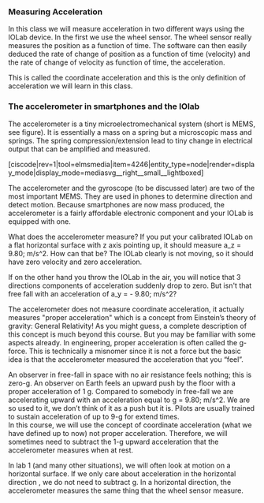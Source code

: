### Measuring Acceleration

In this class we will measure acceleration in two different ways using the IOLab device. In the first we use the wheel sensor. The wheel sensor really measures the position as a function of time. The software can then easily deduced the rate of change of position as a function of time (velocity) and the rate of change of velocity as function of time, the acceleration. 

This is called the coordinate acceleration and this is the only definition of acceleration we will learn in this class.

### The accelerometer in smartphones and the IOlab

The accelerometer is a tiny microelectromechanical system (short is MEMS, see figure). It is essentially a mass on a spring but a microscopic mass and springs. The spring compression/extension lead to tiny change in electrical output that can be amplified and measured. 

[ciscode|rev=1|tool=elmsmedia|item=4246|entity_type=node|render=display_mode|display_mode=mediasvg__right__small__lightboxed]

The accelerometer and the gyroscope (to be discussed later) are two of the most important MEMS. They are used in phones to determine direction and detect motion. Because smartphones are now mass produced, the accelerometer is a fairly affordable electronic component and your IOLab is equipped with one. 

What does the accelerometer measure? If you put your calibrated IOLab on a flat horizontal surface with z axis pointing up, it should measure <lrn-math>a_z = 9.80\; m/s^2</lrn-math>. How can that be? The IOLab clearly is not moving, so it should have zero velocity and zero acceleration.

If on the other hand you throw the IOLab in the air, you will notice that 3 directions components of acceleration suddenly drop to zero. But isn't that free fall with an acceleration of <lrn-math>a_y = - 9.80\; m/s^2</lrn-math>?

The accelerometer does not measure coordinate acceleration, it actually measures "proper acceleration" which is a concept from Einstein’s theory of gravity: General Relativity! As you might guess, a complete description of this concept is much beyond this course.  But you may be familiar with some aspects already.  In engineering, proper acceleration is often called the g-force. This is technically a misnomer since it is not a force but the basic idea is that the accelerometer measured the acceleration that you “feel”. 

An observer in free-fall in space with no air resistance feels nothing; this is zero-g. An observer on Earth feels an upward push by the floor with a proper acceleration of 1 g.  Compared to somebody in free-fall we are accelerating upward with an acceleration equal to <lrn-math>g = 9.80\; m/s^2</lrn-math>. We are so used to it, we don’t think of it as a push but it is. Pilots are usually trained to sustain acceleration of up to 9-g for extend times.   
In this course, we will use the concept of coordinate acceleration (what we have defined up to now) not proper acceleration.  Therefore, we will sometimes need to subtract the 1-g upward acceleration that the accelerometer measures when at rest. 

<lrndesign-sidenote label="Instructor Note" icon="bookmark" bg-color="#c2e5f2">
In lab 1 (and many other situations), we will often look at motion on a horizontal surface. If we only care about acceleration in the horizontal direction , we do not need to subtract g. In a horizontal direction, the accelerometer measures the same thing that the wheel sensor measure.
</lrndesign-sidenote>



